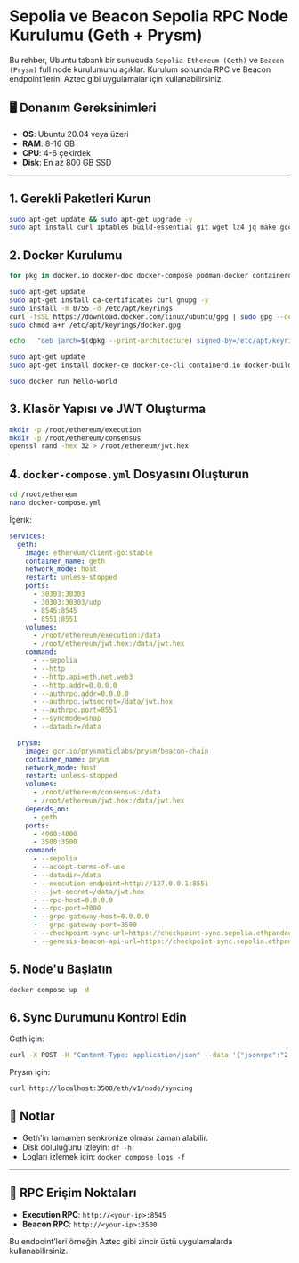 # Sepolia ve Beacon Sepolia RPC Node Kurulumu (Geth + Prysm)

Bu rehber, Ubuntu tabanlı bir sunucuda `Sepolia Ethereum (Geth)` ve `Beacon (Prysm)` full node kurulumunu açıklar. Kurulum sonunda RPC ve Beacon endpoint'lerini Aztec gibi uygulamalar için kullanabilirsiniz.

## 🖥️ Donanım Gereksinimleri

- **OS**: Ubuntu 20.04 veya üzeri
- **RAM**: 8-16 GB
- **CPU**: 4-6 çekirdek
- **Disk**: En az 800 GB SSD

---

## 1. Gerekli Paketleri Kurun

```bash
sudo apt-get update && sudo apt-get upgrade -y
sudo apt install curl iptables build-essential git wget lz4 jq make gcc nano automake autoconf tmux htop nvme-cli libgbm1 pkg-config libssl-dev libleveldb-dev tar clang bsdmainutils ncdu unzip -y
```

## 2. Docker Kurulumu

```bash
for pkg in docker.io docker-doc docker-compose podman-docker containerd runc; do sudo apt-get remove $pkg; done

sudo apt-get update
sudo apt-get install ca-certificates curl gnupg -y
sudo install -m 0755 -d /etc/apt/keyrings
curl -fsSL https://download.docker.com/linux/ubuntu/gpg | sudo gpg --dearmor -o /etc/apt/keyrings/docker.gpg
sudo chmod a+r /etc/apt/keyrings/docker.gpg

echo   "deb [arch=$(dpkg --print-architecture) signed-by=/etc/apt/keyrings/docker.gpg] https://download.docker.com/linux/ubuntu   $(. /etc/os-release && echo "$VERSION_CODENAME") stable" |   sudo tee /etc/apt/sources.list.d/docker.list > /dev/null

sudo apt-get update
sudo apt-get install docker-ce docker-ce-cli containerd.io docker-buildx-plugin docker-compose-plugin -y

sudo docker run hello-world
```

## 3. Klasör Yapısı ve JWT Oluşturma

```bash
mkdir -p /root/ethereum/execution
mkdir -p /root/ethereum/consensus
openssl rand -hex 32 > /root/ethereum/jwt.hex
```

## 4. `docker-compose.yml` Dosyasını Oluşturun

```bash
cd /root/ethereum
nano docker-compose.yml
```

İçerik:

```yaml
services:
  geth:
    image: ethereum/client-go:stable
    container_name: geth
    network_mode: host
    restart: unless-stopped
    ports:
      - 30303:30303
      - 30303:30303/udp
      - 8545:8545
      - 8551:8551
    volumes:
      - /root/ethereum/execution:/data
      - /root/ethereum/jwt.hex:/data/jwt.hex
    command:
      - --sepolia
      - --http
      - --http.api=eth,net,web3
      - --http.addr=0.0.0.0
      - --authrpc.addr=0.0.0.0
      - --authrpc.jwtsecret=/data/jwt.hex
      - --authrpc.port=8551
      - --syncmode=snap
      - --datadir=/data

  prysm:
    image: gcr.io/prysmaticlabs/prysm/beacon-chain
    container_name: prysm
    network_mode: host
    restart: unless-stopped
    volumes:
      - /root/ethereum/consensus:/data
      - /root/ethereum/jwt.hex:/data/jwt.hex
    depends_on:
      - geth
    ports:
      - 4000:4000
      - 3500:3500
    command:
      - --sepolia
      - --accept-terms-of-use
      - --datadir=/data
      - --execution-endpoint=http://127.0.0.1:8551
      - --jwt-secret=/data/jwt.hex
      - --rpc-host=0.0.0.0
      - --rpc-port=4000
      - --grpc-gateway-host=0.0.0.0
      - --grpc-gateway-port=3500
      - --checkpoint-sync-url=https://checkpoint-sync.sepolia.ethpandaops.io
      - --genesis-beacon-api-url=https://checkpoint-sync.sepolia.ethpandaops.io
```

## 5. Node'u Başlatın

```bash
docker compose up -d
```

## 6. Sync Durumunu Kontrol Edin

Geth için:

```bash
curl -X POST -H "Content-Type: application/json" --data '{"jsonrpc":"2.0","method":"eth_syncing","params":[],"id":1}' http://localhost:8545
```

Prysm için:

```bash
curl http://localhost:3500/eth/v1/node/syncing
```

## 🔁 Notlar

- Geth'in tamamen senkronize olması zaman alabilir.
- Disk doluluğunu izleyin: `df -h`
- Logları izlemek için: `docker compose logs -f`

---

## 🔐 RPC Erişim Noktaları

- **Execution RPC**: `http://<your-ip>:8545`
- **Beacon RPC**: `http://<your-ip>:3500`

Bu endpoint’leri örneğin Aztec gibi zincir üstü uygulamalarda kullanabilirsiniz.
